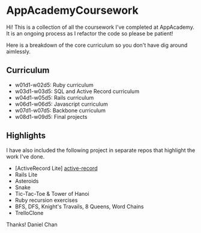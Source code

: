 AppAcademyCoursework
====================

Hi! This is a collection of all the coursework I've completed at AppAcademy. It is an ongoing process as I refactor the code so please be patient!

Here is a breakdown of the core curriculum so you don't have dig around aimlessly.

## Curriculum

* w01d1-w02d5: Ruby curriculum
* w03d1-w03d5: SQL and Active Record curriculum
* w04d1-w05d5: Rails curriculum
* w06d1-w06d5: Javascript curriculum
* w07d1-w07d5: Backbone curriculum
* w08d1-w09d5: Final projects

## Highlights

I have also included the following project in separate repos that highlight the work I've done.

* [ActiveRecord Lite] [active-record]
* Rails Lite
* Asteroids
* Snake
* Tic-Tac-Toe & Tower of Hanoi
* Ruby recursion exercises
* BFS, DFS, Knight's Travails, 8 Queens, Word Chains
* TrelloClone

[active-record]: https://github.com/mynameisdaniel/ActiveRecordLite 

Thanks!
Daniel Chan
